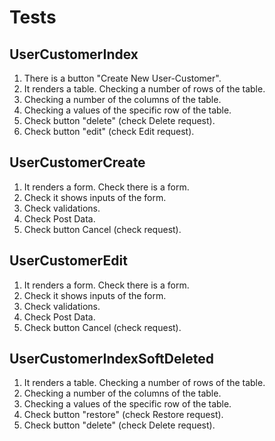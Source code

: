 # Tests
## UserCustomerIndex
1. There is a button "Create New User-Customer".
2. It renders a table. Checking a number of rows of the table.
3. Checking a number of the columns of the table.
4. Checking a values of the specific row of the table.
5. Check button "delete" (check Delete request).
6. Check button "edit" (check Edit request).

## UserCustomerCreate
1. It renders a form. Check there is a form.
2. Check it shows inputs of the form.
3. Check validations.
4. Check Post Data.
5. Check button Cancel (check request).

## UserCustomerEdit
1. It renders a form. Check there is a form.
2. Check it shows inputs of the form.
3. Check validations.
4. Check Post Data.
5. Check button Cancel (check request).

## UserCustomerIndexSoftDeleted
1. It renders a table. Checking a number of rows of the table.
2. Checking a number of the columns of the table.
3. Checking a values of the specific row of the table.
4. Check button "restore" (check Restore request).
5. Check button "delete" (check Delete request).

